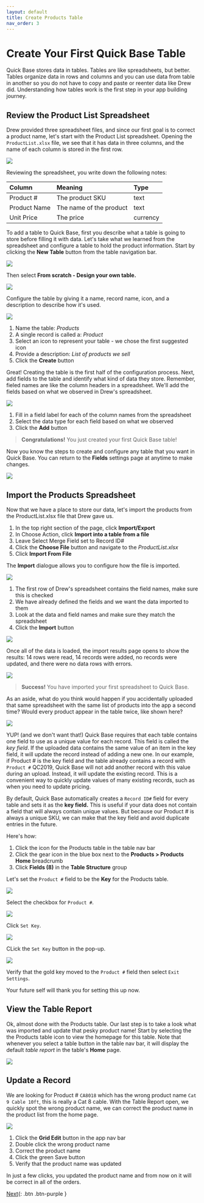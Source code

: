 ```yaml
---
layout: default
title: Create Products Table
nav_order: 3
---
```


# Create Your First Quick Base Table

Quick Base stores data in tables. Tables are like spreadsheets, but better. Tables organize data in rows and columns and you can use data from table in another so you do not have to copy and paste or reenter data like Drew did. Understanding how tables work is the first step in your app building journey.  

## Review the Product List Spreadsheet

Drew provided three spreadsheet files, and since our first goal is to correct a product name, let's start with the Product List spreadsheet. Opening the `ProductList.xlsx` file, we see that it has data in three columns, and the name of each column is stored in the first row.  

![](assets/images/prodTable.png)

Reviewing the spreadsheet, you write down the following notes:

| Column | Meaning | Type |
|:-|:-|:-|
| Product # | The product SKU | text |
| Product Name | The name of the product | text |
| Unit Price | The price | currency |

To add a table to Quick Base, first you describe what a table is going to store before filling it with data. Let's take what we learned from the spreadsheet and configure a table to hold the product information. Start by clicking the **New Table** button from the table navigation bar. 

![](assets/images/image-3.png)

Then select **From scratch - Design your own table.**

![](assets/images/image-4.png)

Configure the table by giving it a name, record name, icon, and a description to describe how it's used.

![](assets/images/image-5.png)
1. Name the table: _Products_
2. A single record is called a: _Product_
3. Select an icon to represent your table - we chose the first suggested icon
4. Provide a description: _List of products we sell_
5. Click the **Create** button


Great! Creating the table is the first half of the configuration process. Next, add fields to the table and identify what kind of data they store. Remember, fieled names are like the column headers in a spreadsheet. We'll add the fields based on what we observed in Drew's spreadsheet.  

![](assets/images/image-6.png)

1. Fill in a field label for each of the column names from the spreadsheet
2. Select the data type for each field based on what we observed
3. Click the **Add** button


> **Congratulations!** You just created your first Quick Base table!

Now you know the steps to create and configure any table that you want in Quick Base. You can return to the **Fields** settings page at anytime to make changes.

![](assets/images/image-7.png)

## Import the Products Spreadsheet

Now that we have a place to store our data, let's import the products from the ProductList.xlsx file that Drew gave us.

1. In the top right section of the page, click **Import/Export** 
2. In Choose Action, click **Import into a table from a file**
3. Leave Select Merge Field set to Record ID#
4. Click  the **Choose File** button and navigate to the _ProductList.xlsx_
5. Click **Import From File**


The **Import** dialogue allows you to configure how the file is imported.

![](assets/images/image-8.png)

1. The first row of Drew's spreadsheet contains the field names, make sure this is checked
2. We have already defined the fields and we want the data imported to them
3. Look at the data and field names and make sure they match the spreadsheet
3. Click the **Import** button

![](assets/images/image-9.png)

Once all of the data is loaded, the import results page opens to show the results: 14 rows were read, 14 records were added, no records were updated, and there were no data rows with errors. 

![](assets/images/image-10.png)

> **Success!** You have imported your first spreadsheet to Quick Base.

As an aside, what do you think would happen if you accidentally uploaded that same spreadsheet with the same list of products into the app a second time? Would every product appear in the table twice, like shown here?

![](assets/images/dupData.png)

YUP! (and we don't want that!) Quick Base requires that each table contains one field to use as a unique value for each record. This field is called the _key field_. If the uploaded data contains the same value of an item in the key field, it will update the record instead of adding a new one.  In our example, if Product # is the key field and the table already contains a record with `Product #` QC2019, Quick Base will not add another record with this value during an upload.  Instead, it will update the existing record.  This is a convenient way to quickly update values of many existing records, such as when you need to update pricing.

By default, Quick Base automatically creates a `Record ID#` field for every table and sets it as the **key field.**  This is useful if your data does not contain a field that will always contain unique values.  But because our Product # is always a unique SKU, we can make that the key field and avoid duplicate entries in the future.

Here's how:


1. Click the icon for the Products table in the table nav bar
2. Click  the gear icon in the blue box next to the **Products > Products Home** breadcrumb
3. Click  **Fields (8)** in the **Table Structure** group


Let's set the `Product #` field to be the **Key** for the Products table.

![](assets/images/image-11.png)

Select the checkbox for `Product #`.

![](assets/images/image-12.png)

Click `Set Key`.

![](assets/images/image-13.png)

CLick the `Set Key` button in the pop-up.  

![](assets/images/image-14.png)

Verify that the gold key moved to the `Product #` field then select `Exit Settings`.

Your future self will thank you for setting this up now. 

## View the Table Report

Ok, almost done with the Products table. Our last step is to take a look what was imported and update that pesky product name! Start by selecting the the Products table icon to view the homepage for this table. Note that whenever you select a table button in the table nav bar, it will display the default _table report_ in the table's **Home** page. 

![](assets/images/image-15.png)

## Update a Record

We are looking for Product # `CA8018` which has the wrong product name `Cat 9 Cable 10ft`, this is really a Cat 8 cable. With the Table Report open, we quickly spot the wrong product name, we can correct the product name in the product list from the home page. 

![](assets/images/image-16.png)


1. Click the **Grid Edit** button in the app nav bar 
2. Double click the wrong product name
3. Correct the product name
4. Click the green Save button
5. Verify that the product name was updated 


In just a few clicks, you updated the product name and from now on it will be correct in all of the orders.

[Next](createOrders.html){: .btn .btn-purple }
